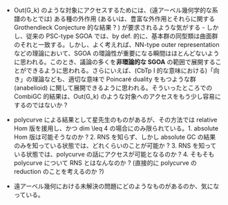 - Out(G_k) のような対象にアクセスするためには、(遠アーベル幾何学的な系譜のもとでは) ある種の外作用 (あるいは、豊富な外作用とそれらに関する Grothendieck Conjecture 的な結果 ? ) が要求されるような気がする - しかし、従来の PSC-type SGOA では、by def. 的に、基本群の同型類は曲面群のそれと一致する。しかし、よく考えれば、NN-type outer representation などの理論において、SGOA の環論性が重要になる瞬間はほとんどないように思われる。このとき、議論の多くを**非環論的な SGOA** の範囲で展開することができるように思われる。さらにいえば、(CbTp I 的な意味における)「向き」の理論なども、適切な意味で Poincaré duality をもつような群 (anabelioid) に関して展開できるように思われる。そういったところでの CombiGC 的結果は、Out(G_k) のような対象へのアクセスをもう少し容易にするのではないか ?

- polycurve による結果として星先生のものがあるが、その方法では relative Hom 版を援用し、かつ dim \leq 4 の場合にのみ限られている。1. absolute Hom 版は可能そうなのか ? 2. RNS を知らず、しかし absolute GC の結果のみを知っている状態では、どれくらいのことが可能か ? 3. RNS を知っている状態では、polycurve の話にアクセスが可能となるのか ? 4. そもそも polycurve について RNS とはなんなのか ? (直接的に polycurve の reduction のことを考えるのか ?)

- 遠アーベル幾何における未解決の問題にどのようなものがあるのか、気になっている。